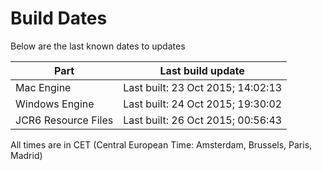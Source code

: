 # Build Dates

Below are the last known dates to updates

Part | Last build update
-----|-----
Mac Engine | Last built: 23 Oct 2015; 14:02:13
Windows Engine | Last built: 24 Oct 2015; 19:30:02
JCR6 Resource Files | Last built: 26 Oct 2015; 00:56:43
All times are in CET (Central European Time: Amsterdam, Brussels, Paris, Madrid)



